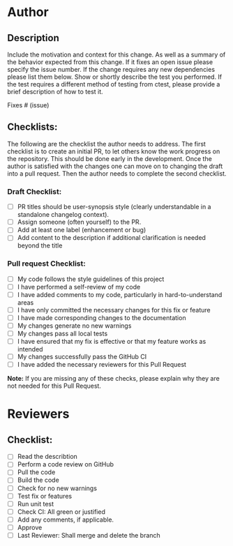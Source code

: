 # Author
## Description

Include the motivation and context for this change. As well as a summary of the behavior expected from this change. If it fixes an open issue please specify the issue number. If the change requires any new dependencies please list them below. Show or shortly describe the test you performed. If the test requires a different method of testing from ctest, please provide a brief description of how to test it.

Fixes # (issue)

## Checklists:
The following are the checklist the author needs to address. The first checklist is to create an initial PR, to let others know the work progress on the repository. This should be done early in the development. Once the author is satisfied with the changes one can move on to changing the draft into a pull request. Then the author needs to complete the second checklist.

### Draft Checklist:
- [ ] PR titles should be user-synopsis style (clearly understandable in a standalone changelog context).
- [ ] Assign someone (often yourself) to the PR.
- [ ] Add at least one label (enhancement or bug)
- [ ] Add content to the description if additional clarification is needed beyond the title

### Pull request Checklist:

- [ ] My code follows the style guidelines of this project
- [ ] I have performed a self-review of my code
- [ ] I have added comments to my code, particularly in hard-to-understand areas
- [ ] I have only committed the necessary changes for this fix or feature
- [ ] I have made corresponding changes to the documentation
- [ ] My changes generate no new warnings
- [ ] My changes pass all local tests
- [ ] I have ensured that my fix is effective or that my feature works as intended
- [ ] My changes successfully pass the GitHub CI
- [ ] I have added the necessary reviewers for this Pull Request

**Note:** If you are missing any of these checks, please explain why they are not needed for this Pull Request.

# Reviewers

## Checklist:

 - [ ] Read the describtion
 - [ ] Perform a code review on GitHub
 - [ ] Pull the code
 - [ ] Build the code
 - [ ] Check for no new warnings
 - [ ] Test fix or features
 - [ ] Run unit test
 - [ ] Check CI: All green or justified
 - [ ] Add any comments, if applicable.
 - [ ] Approve
 - [ ] Last Reviewer: Shall merge and delete the branch